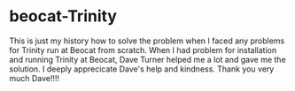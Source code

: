 beocat-Trinity
==============
This is just my history how to solve the problem when I faced any problems for Trinity run at Beocat from scratch.
When I had problem for installation and running Trinity at Beocat, Dave Turner helped me a lot and gave me the solution. 
I deeply apprecicate Dave's help and kindness. 
Thank you very much Dave!!!!
